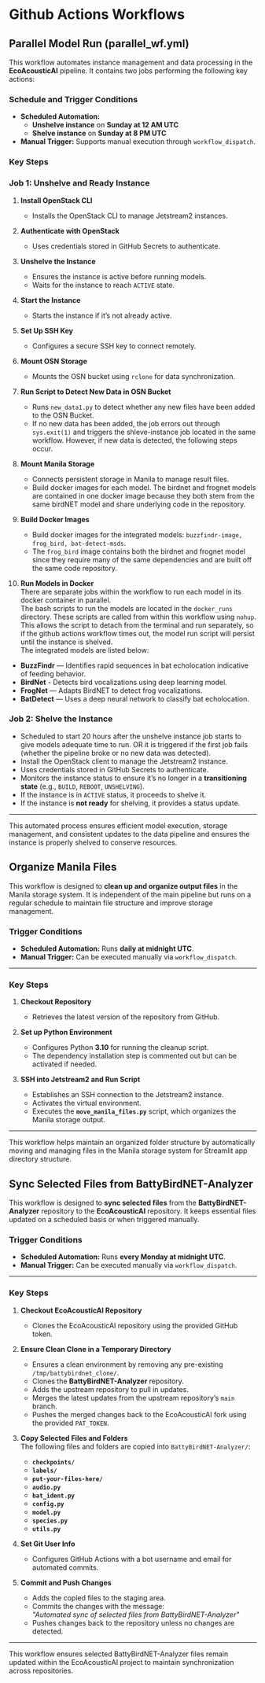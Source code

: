 # Github Actions Workflows

## Parallel Model Run (parallel_wf.yml)

This workflow automates instance management and data processing in the **EcoAcousticAI** pipeline. It contains two jobs performing the following key actions:

### **Schedule and Trigger Conditions**
- **Scheduled Automation:**  
  - **Unshelve instance** on **Sunday at 12 AM UTC**  
  - **Shelve instance** on **Sunday at 8 PM UTC**  
- **Manual Trigger:** Supports manual execution through `workflow_dispatch`.

### **Key Steps**
### Job 1: Unshelve and Ready Instance
1. **Install OpenStack CLI**  
   - Installs the OpenStack CLI to manage Jetstream2 instances.

2. **Authenticate with OpenStack**  
   - Uses credentials stored in GitHub Secrets to authenticate.

3. **Unshelve the Instance**  
   - Ensures the instance is active before running models.  
   - Waits for the instance to reach `ACTIVE` state.

4. **Start the Instance**  
   - Starts the instance if it’s not already active.

5. **Set Up SSH Key**  
   - Configures a secure SSH key to connect remotely.

6. **Mount OSN Storage**  
   - Mounts the OSN bucket using `rclone` for data synchronization.  

7. **Run Script to Detect New Data in OSN Bucket**
   - Runs `new_data1.py` to detect whether any new files have been added to the OSN Bucket.
   - If no new data has been added, the job errors out through `sys.exit(1)` and triggers the shleve-instance job located in the same workflow. However, if new data is detected, the following steps occur.

8. **Mount Manila Storage**  
   - Connects persistent storage in Manila to manage result files.
   - Build docker images for each model. The birdnet and frognet models are contained in one docker image because they both stem from the same birdNET model and share underlying code in the repository. 

9. **Build Docker Images**
   - Build docker images for the integrated models: `buzzfindr-image, frog_bird, bat-detect-msds`.  
   - The `frog_bird` image contains both the birdnet and frognet model since they require many of the same dependencies and are built off the same code repository. 

10. **Run Models in Docker**  
   There are separate jobs within the workflow to run each model in its docker container in parallel.  
   The bash scripts to run the models are located in the `docker_runs` directory. These scripts are called from within this workflow using `nohup`. This allows the script to detach from the terminal and run separately, so if the github actions workflow times out, the model run script will persist until the instance is shelved.  
   The integrated models are listed below:
   - **BuzzFindr** — Identifies rapid sequences in bat echolocation indicative of feeding behavior.
   - **BirdNet** - Detects bird vocalizations using deep learning model.  
   - **FrogNet** — Adapts BirdNET to detect frog vocalizations.
   - **BatDetect** — Uses a deep neural network to classify bat echolocation.  

### Job 2: Shelve the Instance
   - Scheduled to start 20 hours after the unshelve instance job starts to give models adequate time to run. OR it is triggered if the first job fails (whether the pipeline broke or no new data was detected).
   - Install the OpenStack client to manage the Jetstream2 instance.
   - Uses credentials stored in GitHub Secrets to authenticate.
   - Monitors the instance status to ensure it’s no longer in a **transitioning state** (e.g., `BUILD`, `REBOOT`, `UNSHELVING`).  
   - If the instance is in `ACTIVE` status, it proceeds to shelve it.  
   - If the instance is **not ready** for shelving, it provides a status update.

---

This automated process ensures efficient model execution, storage management, and consistent updates to the data pipeline and ensures the instance is properly shelved to conserve resources.


## **Organize Manila Files**

This workflow is designed to **clean up and organize output files** in the Manila storage system. It is independent of the main pipeline but runs on a regular schedule to maintain file structure and improve storage management.

### **Trigger Conditions**
- **Scheduled Automation:** Runs **daily at midnight UTC**.
- **Manual Trigger:** Can be executed manually via `workflow_dispatch`.

---

### **Key Steps**
1. **Checkout Repository**  
   - Retrieves the latest version of the repository from GitHub.

2. **Set up Python Environment**  
   - Configures Python **3.10** for running the cleanup script.  
   - The dependency installation step is commented out but can be activated if needed.

3. **SSH into Jetstream2 and Run Script**  
   - Establishes an SSH connection to the Jetstream2 instance.  
   - Activates the virtual environment.  
   - Executes the **`move_manila_files.py`** script, which organizes the Manila storage output.

---

This workflow helps maintain an organized folder structure by automatically moving and managing files in the Manila storage system for Streamlit app directory structure.

## **Sync Selected Files from BattyBirdNET-Analyzer**

This workflow is designed to **sync selected files** from the **BattyBirdNET-Analyzer** repository to the **EcoAcousticAI** repository. It keeps essential files updated on a scheduled basis or when triggered manually.

### **Trigger Conditions**
- **Scheduled Automation:** Runs **every Monday at midnight UTC**.
- **Manual Trigger:** Can be executed manually via `workflow_dispatch`.

---

### **Key Steps**
1. **Checkout EcoAcousticAI Repository**  
   - Clones the EcoAcousticAI repository using the provided GitHub token.

2. **Ensure Clean Clone in a Temporary Directory**  
   - Ensures a clean environment by removing any pre-existing `/tmp/battybirdnet_clone/`.  
   - Clones the **BattyBirdNET-Analyzer** repository.  
   - Adds the upstream repository to pull in updates.  
   - Merges the latest updates from the upstream repository’s `main` branch.  
   - Pushes the merged changes back to the EcoAcousticAI fork using the provided `PAT_TOKEN`.

3. **Copy Selected Files and Folders**  
   The following files and folders are copied into `BattyBirdNET-Analyzer/`:
   - **`checkpoints/`**
   - **`labels/`**
   - **`put-your-files-here/`**
   - **`audio.py`**
   - **`bat_ident.py`**
   - **`config.py`**
   - **`model.py`**
   - **`species.py`**
   - **`utils.py`**

4. **Set Git User Info**  
   - Configures GitHub Actions with a bot username and email for automated commits.

5. **Commit and Push Changes**  
   - Adds the copied files to the staging area.  
   - Commits the changes with the message:  
     _"Automated sync of selected files from BattyBirdNET-Analyzer"_  
   - Pushes changes back to the repository unless no changes are detected.

---

This workflow ensures selected BattyBirdNET-Analyzer files remain updated within the EcoAcousticAI project to maintain synchronization across repositories.









